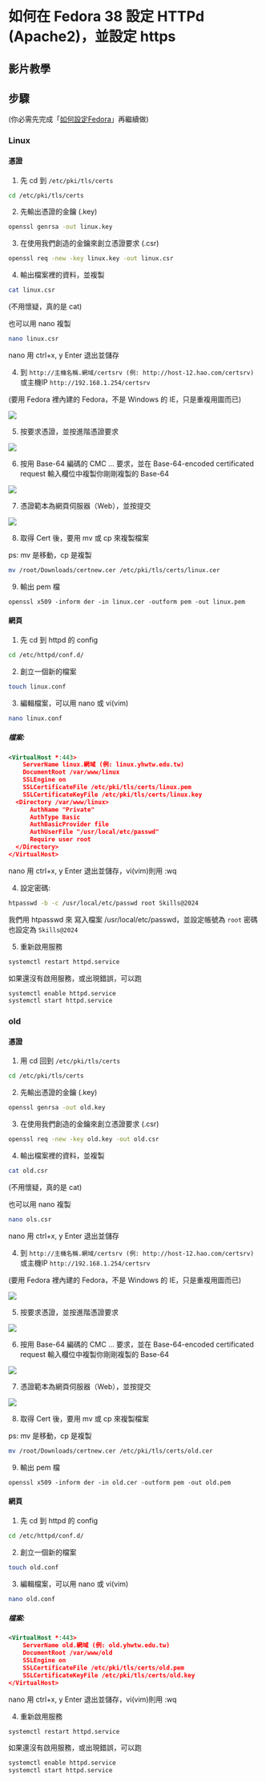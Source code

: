 # 如何在 Fedora 38 設定 HTTPd (Apache2)，並設定 https

## 影片教學
<!--
<video width="560" height="315" controls>
  <source src="/videos/ap-11.srv-content.mp4" type="video/mp4">
  Your browser does not support the video tag.
</video>-->

## 步驟

(你必需先完成「[如何設定Fedora](/fedora/how-to-setup-fedora-linux-2.md)」再繼續做)

### Linux 
#### 憑證

1. 先 cd 到 `/etc/pki/tls/certs`

```bash
cd /etc/pki/tls/certs
```

2. 先輸出憑證的金鑰 (.key)

```bash
openssl genrsa -out linux.key
```

3. 在使用我們創造的金鑰來創立憑證要求 (.csr)

```bash
openssl req -new -key linux.key -out linux.csr
```

4. 輸出檔案裡的資料，並複製

```bash
cat linux.csr
```
(不用懷疑，真的是 cat)

也可以用 nano 複製

```bash
nano linux.csr
```

nano 用 ctrl+x, y Enter 退出並儲存

4. 到 `http://主機名稱.網域/certsrv (例: http://host-12.hao.com/certsrv)` 或主機IP `http://192.168.1.254/certsrv`

(要用 Fedora 裡內建的 Fedora，不是 Windows 的 IE，只是重複用圖而已)

![](/windows/images/request_cert_1.png)

5. 按要求憑證，並按進階憑證要求

![](/windows/images/request_advanced_cert.png)

6. 按用 Base-64 編碼的 CMC ... 要求，並在 Base-64-encoded certificated request 輸入欄位中複製你剛剛複製的 Base-64

![](/windows/images/usebase64whatever.png)

7. 憑證範本為網頁伺服器（Web），並按提交

![](/windows/images/copy_from_cert_box_compelete_server.png)

8. 取得 Cert 後，要用 mv 或 cp 來複製檔案

ps: mv 是移動，cp 是複製

```bash
mv /root/Downloads/certnew.cer /etc/pki/tls/certs/linux.cer
```

9. 輸出 pem 檔

```
openssl x509 -inform der -in linux.cer -outform pem -out linux.pem
```

#### 網頁

1. 先 cd 到 httpd 的 config

```sh
cd /etc/httpd/conf.d/
```

2. 創立一個新的檔案

```sh
touch linux.conf 
```

3. 編輯檔案，可以用 nano 或 vi(vim)

```sh
nano linux.conf
```

##### 檔案:

```xml
<VirtualHost *:443>
	ServerName linux.網域 (例: linux.yhwtw.edu.tw)
	DocumentRoot /var/www/linux
	SSLEngine on
	SSLCertificateFile /etc/pki/tls/certs/linux.pem
	SSLCertificateKeyFile /etc/pki/tls/certs/linux.key
  <Directory /var/www/linux>
	  AuthName "Private"
	  AuthType Basic
	  AuthBasicProvider file
	  AuthUserFile "/usr/local/etc/passwd"
	  Require user root
  </Directory>
</VirtualHost>
```

nano 用 ctrl+x, y Enter 退出並儲存，vi(vim)則用 :wq

4. 設定密碼: 

```bash
htpasswd -b -c /usr/local/etc/passwd root Skills@2024
```

我們用 htpasswd 來 寫入檔案 /usr/local/etc/passwd，並設定帳號為 `root` 密碼也設定為 `Skills@2024`

5. 重新啟用服務

```sh
systemctl restart httpd.service
```

如果還沒有啟用服務，或出現錯誤，可以跑

```sh
systemctl enable httpd.service
systemctl start httpd.service
``` 

### old
#### 憑證

1. 用 cd 回到 `/etc/pki/tls/certs`

```bash
cd /etc/pki/tls/certs
```

2. 先輸出憑證的金鑰 (.key)

```bash
openssl genrsa -out old.key
```

3. 在使用我們創造的金鑰來創立憑證要求 (.csr)

```bash
openssl req -new -key old.key -out old.csr
```

4. 輸出檔案裡的資料，並複製

```bash
cat old.csr
```
(不用懷疑，真的是 cat)

也可以用 nano 複製

```bash
nano ols.csr
```

nano 用 ctrl+x, y Enter 退出並儲存

4. 到 `http://主機名稱.網域/certsrv (例: http://host-12.hao.com/certsrv)` 或主機IP `http://192.168.1.254/certsrv`

(要用 Fedora 裡內建的 Fedora，不是 Windows 的 IE，只是重複用圖而已)

![](/windows/images/request_cert_1.png)

5. 按要求憑證，並按進階憑證要求

![](/windows/images/request_advanced_cert.png)

6. 按用 Base-64 編碼的 CMC ... 要求，並在 Base-64-encoded certificated request 輸入欄位中複製你剛剛複製的 Base-64

![](/windows/images/usebase64whatever.png)

7. 憑證範本為網頁伺服器（Web），並按提交

![](/windows/images/copy_from_cert_box_compelete_server.png)

8. 取得 Cert 後，要用 mv 或 cp 來複製檔案

ps: mv 是移動，cp 是複製


```bash
mv /root/Downloads/certnew.cer /etc/pki/tls/certs/old.cer
```

9. 輸出 pem 檔

```
openssl x509 -inform der -in old.cer -outform pem -out old.pem
```

#### 網頁

1. 先 cd 到 httpd 的 config

```sh
cd /etc/httpd/conf.d/
```

2. 創立一個新的檔案

```sh
touch old.conf 
```

3. 編輯檔案，可以用 nano 或 vi(vim)

```sh
nano old.conf
```

##### 檔案:

```xml
<VirtualHost *:443>
	ServerName old.網域 (例: old.yhwtw.edu.tw)
	DocumentRoot /var/www/old
	SSLEngine on
	SSLCertificateFile /etc/pki/tls/certs/old.pem
	SSLCertificateKeyFile /etc/pki/tls/certs/old.key
</VirtualHost>
```

nano 用 ctrl+x, y Enter 退出並儲存，vi(vim)則用 :wq

4. 重新啟用服務

```sh
systemctl restart httpd.service
```

如果還沒有啟用服務，或出現錯誤，可以跑

```sh
systemctl enable httpd.service
systemctl start httpd.service
``` 